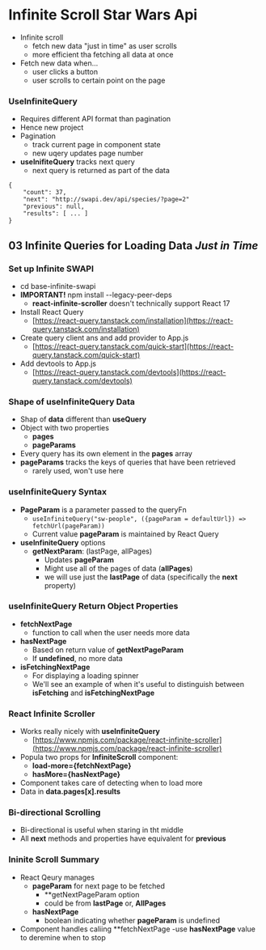 # Infinite Scroll Star Wars Api

* Infinite scroll
    - fetch new data "just in time" as user scrolls
    - more efficient tha fetching all data at once
* Fetch new data when...
    - user clicks a button
    - user scrolls to certain point on the page

### UseInfiniteQuery

* Requires different API format than pagination
* Hence new project 
* Pagination
    - track current page in component state
    - new uqery updates page number
* **useInifiteQuery** tracks next query
    - next query is returned as part of the data
```
{
    "count": 37,
    "next": "http://swapi.dev/api/species/?page=2"
    "previous": null,
    "results": [ ... ]
}
```


## 03 Infinite Queries for Loading Data _Just in Time_

### Set up Infinite SWAPI

* cd base-infinite-swapi
* **IMPORTANT!** npm install --legacy-peer-deps
    - **react-infinite-scroller** doesn't technically support React 17
* Install React Query
    - [https://react-query.tanstack.com/installation](https://react-query.tanstack.com/installation)
* Create query client ans and add provider to App.js
    - [https://react-query.tanstack.com/quick-start](https://react-query.tanstack.com/quick-start)
* Add devtools to App.js
    - [https://react-query.tanstack.com/devtools](https://react-query.tanstack.com/devtools)

### Shape of **useInfiniteQuery** Data

* Shap of **data** different than **useQuery**
* Object with two properties
    - **pages**
    - **pageParams**
* Every query has its own element in the **pages** array
* **pageParams** tracks the keys of queries that have been retrieved
    - rarely used, won't use here

### useInfiniteQuery **Syntax**

* **PageParam** is a parameter passed to the queryFn
    - `useInfiniteQuery("sw-people", ({pageParam = defaultUrl}) => fetchUrl(pageParam))`
    - Current value **pageParam** is maintained by React Query
* **useInfiniteQuery** options
    - **getNextParam**: (lastPage, allPages)
        - Updates **pageParam**
        - Might use all of the pages of data (**allPages**)
        - we will use just the **lastPage** of data (specifically the **next** property)

### **useInfiniteQuery** Return Object Properties

* **fetchNextPage**
    - function to call when the user needs more data
* **hasNextPage**
    - Based on return value of **getNextPageParam**
    * If **undefined**, no more data
* **isFetchingNextPage**
    - For displaying a loading spinner
    - We'll see an example of when it's useful to distinguish between  
    **isFetching** and **isFetchingNextPage**

### **React Infinite Scroller**

* Works really nicely with **useInfiniteQuery**
    - [https://www.npmjs.com/package/react-infinite-scroller](https://www.npmjs.com/package/react-infinite-scroller)
* Popula two props for **InfiniteScroll** component:
    - **load-more={fetchNextPage}**
    - **hasMore={hasNextPage}**
* Component takes care of detecting when to load more
* Data in **data.pages[x].results**

### Bi-directional Scrolling

* Bi-directional is useful when staring in tht middle
* All **next** methods and properties have equivalent for **previous**

### Ininite Scroll Summary

* React Qeury manages
    - **pageParam** for next page to be fetched
        - **getNextPageParam option
        - could be from **lastPage** or, **AllPages**
    - **hasNextPage**
        - boolean indicating whether **pageParam** is undefined
* Component handles caliing **fetchNextPage
    -use **hasNextPage** value to deremine when to stop
